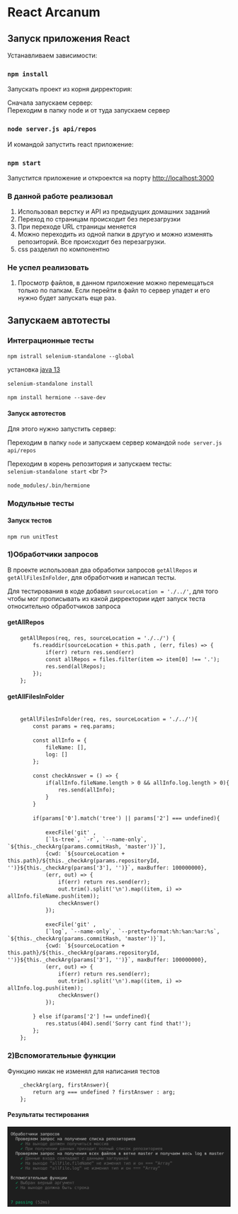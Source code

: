 <h1>React Arcanum</h1>

<h2>Запуск приложения React</h2>

Устанавливаем зависимости:<br />

### `npm install`

Запускать проект из корня дирректория:<br />

Сначала запускаем сервер: <br />
Переходим в папку node и от туда запускаем сервер <be />

### `node server.js api/repos`

И командой запустить react приложение: <br />

### `npm start` 

Запустится приложение и откроектся на порту [http://localhost:3000](http://localhost:3000) <br />

<h3>В данной работе реализовал </h3>

<ol>
  <li>Использовал верстку и API из предыдущих домашних заданий</li>
  <li>Переход по страницам происходит без перезагрузки</li>
  <li>При переходе URL страницы меняется</li>
  <li>Можно переходить из одной папки в другую и можно изменять репозиторий. Все происходит без перезагрузки.</li>
  <li>css разделил по компонентно</li>
</ol>

<h3>Не успел реализовать </h3>

<ol>
  <li>Просмотр файлов, в данном приложение можно перемещаться только по папкам. Если перейти в файл то сервер упадет и его нужно будет запускать еще раз.</li>
</ol>

<h2>Запускаем автотесты</h2>

<h3>Интеграционные тесты</h3>

  `npm istrall selenium-standalone --global` <br />
  
   установка [java 13](https://www.oracle.com/technetwork/java/javase/downloads/jdk13-downloads-5672538.html) <br />
   
  `selenium-standalone install`
  
  `npm install hermione --save-dev`
  
  <h4>Запуск автотестов</h4>
  
  Для этого нужно запустить сервер: <br />
  
  Переходим в папку `node` и запускаем сервер командой `node server.js api/repos`<br />
  
  Переходим в корень репозитория и запускаем тесты: <br />
  `selenium-standalone start` <br ?>
  
  `node_modules/.bin/hermione`<br />


<h3>Модульные тесты</h3>

<h4>Запуск тестов</h4>

`npm run unitTest`

### 1)Обработчики запросов

В проекте использовал два обработки запросов `getAllRepos` и `getAllFilesInFolder`, для обработчкив и написал тесты.

Для тестирования в коде добавил `sourceLocation = './../'`, для того чтобы мог прописывать из какой дирректории идет запуск теста относительно обработчиков запроса

<h4>getAllRepos</h4>

```JS
    getAllRepos(req, res, sourceLocation = './../') {
        fs.readdir(sourceLocation + this.path , (err, files) => {
            if(err) return res.send(err)
            const allRepos = files.filter(item => item[0] !== '.');
            res.send(allRepos);
        });
    };
```


<h4>getAllFilesInFolder</h4>

```JS

    getAllFilesInFolder(req, res, sourceLocation = './../'){
        const params = req.params;

        const allInfo = {
            fileName: [],
            log: []
        };

        const checkAnswer = () => {
            if(allInfo.fileName.length > 0 && allInfo.log.length > 0){
                res.send(allInfo);
            }
        }

        if(params['0'].match('tree') || params['2'] === undefined){

            execFile('git' ,
            [`ls-tree`, `-r`, `--name-only`, `${this._checkArg(params.commitHash, 'master')}`],
            {cwd: `${sourceLocation + this.path}/${this._checkArg(params.repositoryId, '')}${this._checkArg(params['3'], '')}`, maxBuffer: 100000000},
            (err, out) => {
                if(err) return res.send(err);
                out.trim().split('\n').map((item, i) => allInfo.fileName.push(item));
                checkAnswer()
            });

            execFile('git' ,
            [`log`, `--name-only`, `--pretty=format:%h:%an:%ar:%s`, `${this._checkArg(params.commitHash, 'master')}`],
            {cwd: `${sourceLocation + this.path}/${this._checkArg(params.repositoryId, '')}${this._checkArg(params['3'], '')}`, maxBuffer: 100000000},
            (err, out) => {
                if(err) return res.send(err);
                out.trim().split('\n').map((item, i) => allInfo.log.push(item));
                checkAnswer()
            });

        } else if(params['2'] !== undefined){
            res.status(404).send('Sorry cant find that!');
        };
    };
```

### 2)Вспомогательные функции

Функцию никак не изменял для написания тестов

```JS
    _checkArg(arg, firstAnswer){
        return arg === undefined ? firstAnswer : arg;
    };
```

 <h4>Результаты тестирования</h4>

 ![результат тестирования](./screenshots/unitTest-finish.png)